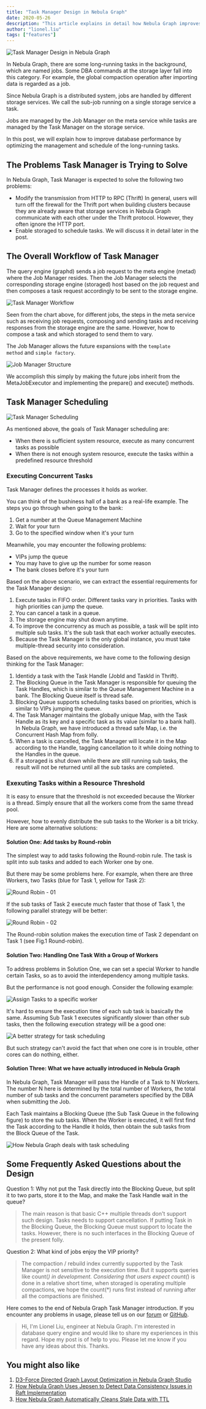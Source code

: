 ```yaml
---
title: "Task Manager Design in Nebula Graph"
date: 2020-05-26
description: "This article explains in detail how Nebula Graph improves the database performance by optimizing long-running task management and scheduling."
author: "lionel.liu"
tags: ["features"]
---
```


![Task Manager Design in Nebula Graph](https://user-images.githubusercontent.com/57335825/83607321-db544380-a52f-11ea-92e4-1099195f135e.png)

In Nebula Graph, there are some long-running tasks in the background, which are named jobs. Some  DBA commands  at the storage layer fall into this category. For example, the global compaction operation after importing data is regarded as a job.

Since Nebula Graph is a distributed system, jobs are handled by different storage services. We call the sub-job running on a single storage service a task.

Jobs are managed by the Job Manager on the meta service while tasks are managed by the Task Manager on the storage service.

In this post, we will explain how to improve database performance by optimizing the management and schedule of the long-running tasks.

## The Problems Task Manager is Trying to Solve

In Nebula Graph, Task Manager is expected to solve the following two problems:

- Modify the  transmission from HTTP to RPC (Thrift)
In general, users will turn off the firewall for the Thrift port when building clusters because they are already aware that storage services in Nebula Graph communicate with each other under the Thrift protocol. However, they often ignore the HTTP port.
- Enable storaged to schedule tasks. We will discuss it in detail later in the post.

## The Overall Workflow of Task Manager

The query engine (graphd) sends a job request to the meta engine (metad) where the Job Manager resides. Then the Job Manager selects the corresponding storage engine (storaged) host based on the job request and then composes a task request accordingly to be sent to the storage engine.

![Task Manager Workflow](https://user-images.githubusercontent.com/57335825/83602594-b4920f00-a527-11ea-9820-2bd39f3bc389.png)

Seen from the chart above, for different jobs, the steps in the meta service such as receiving job requests, composing and sending tasks and receiving responses from the storage engine are the same. However, how to compose a task and which storaged to send them to vary.

The Job Manager allows the future expansions with the `template method` and `simple factory`.

![Job Manager Structure](https://user-images.githubusercontent.com/57335825/83602847-2ff3c080-a528-11ea-8a83-8afbf4c7a26c.png)

We accomplish this simply by making the future jobs inherit from the MetaJobExecutor and implementing the prepare() and execute() methods.

## Task Manager Scheduling

![Task Manager Scheduling](https://user-images.githubusercontent.com/57335825/83602959-5d406e80-a528-11ea-802d-a71ab36140c9.png)

As mentioned above, the goals of Task Manager scheduling are:

- When there is sufficient system resource, execute as many concurrent tasks as possible
- When there is not enough system resource, execute the tasks  within a predefined resource threshold

### Executing Concurrent Tasks

Task Manager defines the processes it holds as worker.

You can think of the bushiness hall of a bank as a real-life example. The steps you go through when going to the bank: 

1. Get a number at the Queue Management Machine
1. Wait for your turn
1. Go to the specified window when it's your turn

Meanwhile, you may encounter the following problems:

- VIPs jump the queue
- You may have to give up the number for some reason
- The bank closes before it's your turn

Based on the above scenario, we can extract the essential requirements for the Task Manager design:

1. Execute tasks in FIFO order. Different tasks vary in priorities. Tasks with high priorities can jump the queue.
1. You can cancel a task in a queue.
1. The storage engine may shut down  anytime.
1. To improve the concurrency as much as possible, a task will be split into multiple sub tasks. It's the sub task that each worker actually executes.
1. Because the Task Manager is the only global instance, you must take multiple-thread security into consideration.

Based on the above requirements, we have come to the following design thinking for the Task Manager:

1. Identidy a task with the Task Handle (JobId and TaskId in Thrift).
1. The Blocking Queue in the Task Manager is responsible for queuing the Task Handles, which is similar to the Queue Management Machine in a bank. The Blocking Queue itself is thread safe.
1. Blocking Queue supports scheduling tasks based on priorities, which is similar to VIPs jumping the queue.
1. The Task Manager maintains the globally unique Map, with the Task Handle as its key and a specific task as its value (similar to a bank hall). In Nebula Graph, we have introduced a thread safe Map, i.e. the Concurrent Hash Map from folly.
1. When a task is cancelled, the Task Manager will locate it in the Map according to the Handle, tagging cancellation to it while doing nothing to the Handles in the queue.
1. If a storaged is shut down while there are still running sub tasks, the result will not be returned until all the sub tasks are completed.

### Exexuting Tasks within a Resource Threshold

It is  easy to ensure that the threshold is not exceeded because the Worker is a thread. Simply ensure that all the workers come from the same thread pool.

However, how to evenly distribute the sub tasks to the Worker is a bit tricky. Here are some alternative solutions:

#### Solution One: Add tasks by Round-robin

The simplest way to add tasks following the Round-robin rule. The task is split into sub tasks and  added to each Worker one by one.

But there may be some problems here. For example, when there are three Workers, two Tasks (blue for Task 1, yellow for Task 2):

![Round Robin - 01](https://user-images.githubusercontent.com/57335825/83603201-d9d34d00-a528-11ea-8286-caf085c02533.png)

If the sub tasks of Task 2 execute much faster that those of Task 1, the following parallel strategy will be better:

![Round Robin - 02](https://user-images.githubusercontent.com/57335825/83603271-01c2b080-a529-11ea-8d73-b7b6c97bea78.png)

The Round-robin solution makes the execution time of Task 2 dependant on Task 1 (see Fig.1 Round-robin).

#### Solution Two: Handling One Task With a Group of Workers

To address problems in Solution One, we can set a special Worker to handle certain Tasks, so as to avoid the interdependency among multiple tasks.

But the performance is not good enough. Consider the following example:

![Assign Tasks to a specific worker](https://user-images.githubusercontent.com/57335825/83603400-3898c680-a529-11ea-99bd-bc9a7482f619.png)

It's hard to ensure the execution time of each sub task is basically the same. Assuming Sub Task 1 executes significantly slower than other sub tasks, then the following execution strategy will be a good one:

![A better strategy for task scheduling](https://user-images.githubusercontent.com/57335825/83603547-7990db00-a529-11ea-891e-e4fe5755c5ff.png)

But such strategy can't avoid the fact that when one core is in trouble, other cores can do nothing, either.

#### Solution Three: What we have actually introduced in Nebula Graph

In Nebula Graph, Task Manager will pass the Handle of a Task to N Workers. The number N here is determined by the total number of Workers, the total number of sub tasks and the concurrent parameters specified by the DBA when submitting the Job.

Each Task maintains a Blocking Queue (the Sub Task Queue in the following figure) to store the sub tasks. When the Worker is executed, it will first find the Task according to the Handle it holds, then obtain the sub tasks from the Block Queue of the Task.

![How Nebula Graph deals with task scheduling](https://user-images.githubusercontent.com/57335825/83603641-a2b16b80-a529-11ea-9653-d6f55ee009de.png)

## Some Frequently Asked Questions about the Design

Question 1: Why not put the Task directly into the Blocking Queue, but split it to two parts, store it to the Map, and make the Task Handle wait in the queue?

> The main reason is that basic C++ multiple threads don't support such design. Tasks needs to support cancellation. If putting Task in the Blocking Queue, the Blocking Queue must support to locate the tasks. However, there is no such interfaces in the Blocking Queue of the present folly.

Question 2: What kind of jobs enjoy the VIP priority?

> The compaction / rebuild index currently supported by the Task Manager is not sensitive to the execution time. But it supports queries like count(*) in development. Considering that users expect count(*) is done in a relative short time, when storaged is operating multiple compactions, we hope the count(*) runs first instead of running after all the compactions are finished.

Here comes to the end of Nebula Graph Task Manager introduction. If you encounter any problems in usage, please tell us on our [forum](https://discuss.nebula-graph.io/) or [GitHub](https://github.com/vesoft-inc/nebula).

> Hi, I'm Lionel Liu, engineer at Nebula Graph. I'm interested in database query engine and would like to share my experiences in this regard. Hope my post is of help to you. Please let me know if you have any ideas about this. Thanks.

## You might also like

1. [D3-Force Directed Graph Layout Optimization in Nebula Graph Studio](https://nebula-graph.io/posts/d3-force-layout-optimization/)
1. [How Nebula Graph Uses Jepsen to Detect Data Consistency Issues in Raft Implementation](https://nebula-graph.io/posts/detect-data-consistency-issues-in-raft-implementing-with-jepsen/)
1. [How Nebula Graph Automatically Cleans Stale Data with TTL](https://nebula-graph.io/posts/clean-stale-data-with-ttl-in-nebula-graph/)